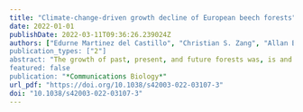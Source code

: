 ```yaml
---
title: "Climate-change-driven growth decline of European beech forests"
date: 2022-01-01
publishDate: 2022-03-11T09:36:26.239024Z
authors: ["Edurne Martinez del Castillo", "Christian S. Zang", "Allan Buras", "Andrew Hacket-Pain", "Jan Esper", "Roberto Serrano-Notivoli", "Claudia Hartl", "Robert Weigel", "Stefan Klesse", "Victor Resco de Dios", "Tobias Scharnweber", "Isabel Dorado-Liñán", "Marieke van der Maaten-Theunissen", "Ernst van der Maaten", "Alistair Jump", "Sjepan Mikac", "Bat-Enerel Banzragch", "Wolfgang Beck", "Liam Cavin", "Hugues Claessens", "Vojtěch Čada", "Katarina Čufar", "Choimaa Dulamsuren", "Jozica Gričar", "Eustaquio Gil-Pelegrı́n", "Pavel Janda", "Marko Kazimirovic", "Juergen Kreyling", "Nicolas Latte", "Christoph Leuschner", "Luis Alberto Longares", "Annette Menzel", "Maks Merela", "Renzo Motta", "Lena Muffler", "Paola Nola", "Any Mary Petritan", "Ion Catalin Petritan", "Peter Prislan", "Álvaro Rubio-Cuadrado", "Miloš Rydval", "́ Branko Staji\", "Miroslav Svoboda", "Elvin Toromani", "Volodymyr Trotsiuk", "Martin Wilmking", "Tzvetan Zlatanov", "Martin de Luis"]
publication_types: ["2"]
abstract: "The growth of past, present, and future forests was, is and will be affected by climate variability. This multifaceted relationship has been assessed in several regional studies, but spatially resolved, large-scale analyses are largely missing so far. Here we estimate recent changes in growth of 5800 beech trees (Fagus sylvatica L.) from 324 sites, representing the full geographic and climatic range of species. Future growth trends were predicted considering state-of-the-art climate scenarios. The validated models indicate growth declines across large region of the distribution in recent decades, and project severe future growth declines ranging from −20% to more than −50% by 2090, depending on the region and climate change scenario (i.e. CMIP6 SSP1-2.6 and SSP5-8.5). Forecasted forest productivity losses are most striking towards the southern distribution limit of Fagus sylvatica, in regions where persisting atmospheric high-pressure systems are expected to increase drought severity. The projected 21st century growth changes across Europe indicate serious ecological and economic consequences that require immediate forest adaptation."
featured: false
publication: "*Communications Biology*"
url_pdf: "https://doi.org/10.1038/s42003-022-03107-3"
doi: "10.1038/s42003-022-03107-3"
---
```


